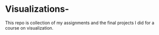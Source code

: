 # Visualizations-
This repo is collection of my assignments and the final projects I did for a course on visualization.
